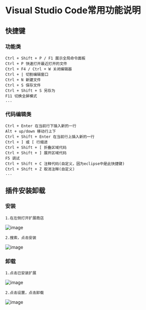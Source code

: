 # Visual Studio Code常用功能说明
## **快捷键**
### 功能类
    Ctrl + Shift + P / F1 展示全局命令面板
    Ctrl + P 快速打开最近打开的文件
    Ctrl + F4 / Ctrl + W 关闭编辑器
    Ctrl + | 切割编辑窗口
    Ctrl + N 新建文件
    Ctrl + S 保存文件
    Ctrl + Shift + S 另存为
    F11 切换全屏模式
    ...
### 代码编辑类
    Ctrl + Enter 在当前行下插入新的一行
    Alt + up/down 移动行上下
    Ctrl + Shift + Enter 在当前行上插入新的一行
    Ctrl + ] 或 [ 行缩进
    Ctrl + Shift + [ 折叠区域代码
    Ctrl + Shift + ] 展开区域代码
    F5 调试
    Ctrl + Shift + C 注释代码(自定义，因为eclipse中是此快捷键)
    Ctrl + Shift + Z 取消注释(自定义)
    ...
## **插件安装卸载**
### 安装
    1.在左侧打开扩展商店
   ![image](https://github.com/chinaluoluo/mfs-homework/blob/master/image/1.png)
   
    2.搜索，点击安装
   ![image](https://github.com/chinaluoluo/mfs-homework/blob/master/image/2.png)
### 卸载
    1.点击已安装扩展
   ![image](https://github.com/chinaluoluo/mfs-homework/blob/master/image/3.png)
   
    2.点击设置，点击卸载
   ![image](https://github.com/chinaluoluo/mfs-homework/blob/master/image/4.png)


